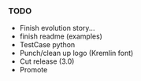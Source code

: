 ### TODO

- Finish evolution story...
- finish readme (examples)
- TestCase python
- Punch/clean up logo (Kremlin font)
- Cut release (3.0)
- Promote
